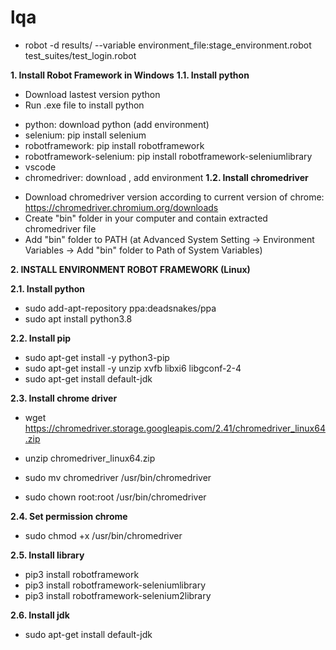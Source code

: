 # lqa
<!-- Test -->
* robot -d results/ --variable environment_file:stage_environment.robot  test_suites/test_login.robot

**1. Install Robot Framework in Windows**
**1.1. Install python**
* Download lastest version python
* Run .exe file to install python
 - python: download python (add environment)
 - selenium: pip install selenium
 - robotframework: pip install robotframework 
 - robotframework-selenium:  pip install robotframework-seleniumlibrary
 - vscode
 - chromedriver: download , add environment
**1.2. Install chromedriver**
* Download chromedriver version according to current version of chrome: https://chromedriver.chromium.org/downloads
* Create "bin" folder in your computer and contain extracted chromedriver file
* Add "bin" folder to PATH (at Advanced System Setting -> Environment Variables -> Add "bin" folder to Path of System Variables)


**2. INSTALL ENVIRONMENT ROBOT FRAMEWORK (Linux)**

**2.1. Install python**
* sudo add-apt-repository ppa:deadsnakes/ppa
* sudo apt install python3.8
	
**2.2. Install pip**
* sudo apt-get install -y python3-pip
* sudo apt-get install -y unzip xvfb libxi6 libgconf-2-4
* sudo apt-get install default-jdk 
	
**2.3. Install chrome driver** 
* wget https://chromedriver.storage.googleapis.com/2.41/chromedriver_linux64.zip

* unzip chromedriver_linux64.zip
* sudo mv chromedriver /usr/bin/chromedriver
* sudo chown root:root /usr/bin/chromedriver

**2.4. Set permission chrome** 
* sudo chmod +x /usr/bin/chromedriver

**2.5. Install library**
* pip3 install robotframework
* pip3 install robotframework-seleniumlibrary
* pip3 install robotframework-selenium2library

**2.6. Install jdk** 
* sudo apt-get install default-jdk 


